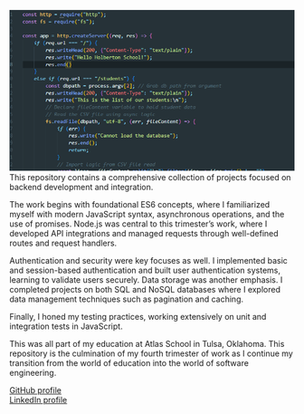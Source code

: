 ![Screenshot for README](/images/screenshot.png)
This repository contains a comprehensive collection of projects focused on backend development and integration.

The work begins with foundational ES6 concepts, where I familiarized myself with modern JavaScript syntax, asynchronous operations, and the use of promises. Node.js was central to this trimester’s work, where I developed API integrations and managed requests through well-defined routes and request handlers.

Authentication and security were key focuses as well. I implemented basic and session-based authentication and built user authentication systems, learning to validate users securely. Data storage was another emphasis. I completed projects on both SQL and NoSQL databases where I explored data management techniques such as pagination and caching.

Finally, I honed my testing practices, working extensively on unit and integration tests in JavaScript.

This was all part of my education at Atlas School in Tulsa, Oklahoma. This repository is the culmination of my fourth trimester of work as I continue my transition from the world of education into the world of software engineering.

[GitHub profile](https://github.com/donaldrs01)  
[LinkedIn profile](https://www.linkedin.com/in/ryandonaldson90/)
